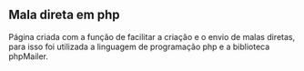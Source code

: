 ## Mala direta em php

Página criada com a função de facilitar a criação e o envio de malas diretas, para isso foi utilizada a linguagem de programação php e a biblioteca phpMailer.